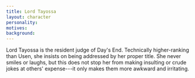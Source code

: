 ```yaml
---
title: Lord Tayossa
layout: character
personality:
motives:
background:
---
```


Lord Tayossa is the resident judge of Day's End. Technically higher-ranking than Usen, she insists on being addressed by her proper title. She never smiles or laughs, but this does not stop her from making insulting or crude jokes at others' expense---it only makes them more awkward and irritating.
